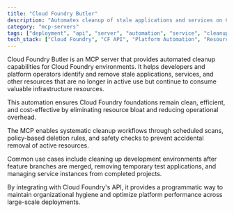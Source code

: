 ```yaml
---
title: "Cloud Foundry Butler"
description: "Automates cleanup of stale applications and services on Cloud Foundry foundations to maintain efficiency and reduce resource waste."
category: "mcp-servers"
tags: ["deployment", "api", "server", "automation", "service", "cleanup", "resource management", "platform optimization"]
tech_stack: ["Cloud Foundry", "CF API", "Platform Automation", "Resource Management", "Infrastructure Cleanup", "Scheduled Scans", "Policy-Based Deletion"]
---
```


Cloud Foundry Butler is an MCP server that provides automated cleanup capabilities for Cloud Foundry environments. It helps developers and platform operators identify and remove stale applications, services, and other resources that are no longer in active use but continue to consume valuable infrastructure resources. 

This automation ensures Cloud Foundry foundations remain clean, efficient, and cost-effective by eliminating resource bloat and reducing operational overhead.

The MCP enables systematic cleanup workflows through scheduled scans, policy-based deletion rules, and safety checks to prevent accidental removal of active resources. 

Common use cases include cleaning up development environments after feature branches are merged, removing temporary test applications, and managing service instances from completed projects. 

By integrating with Cloud Foundry's API, it provides a programmatic way to maintain organizational hygiene and optimize platform performance across large-scale deployments.